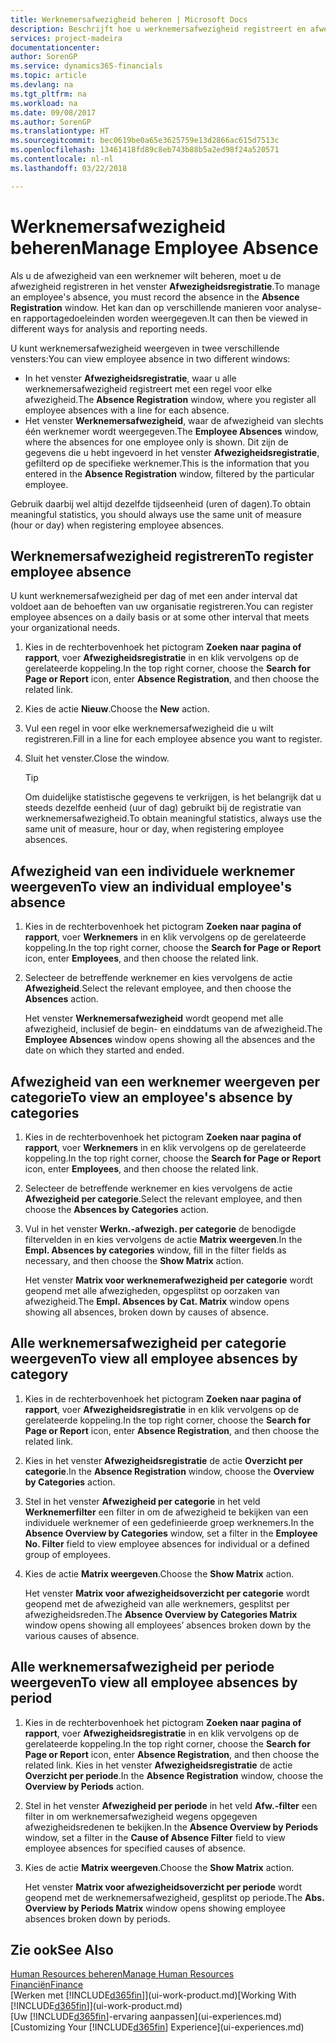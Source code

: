 ```yaml
---
title: Werknemersafwezigheid beheren | Microsoft Docs
description: Beschrijft hoe u werknemersafwezigheid registreert en afwezigheidsstatistieken analyseert.
services: project-madeira
documentationcenter: 
author: SorenGP
ms.service: dynamics365-financials
ms.topic: article
ms.devlang: na
ms.tgt_pltfrm: na
ms.workload: na
ms.date: 09/08/2017
ms.author: SorenGP
ms.translationtype: HT
ms.sourcegitcommit: bec0619be0a65e3625759e13d2866ac615d7513c
ms.openlocfilehash: 13461418fd89c8eb743b88b5a2ed98f24a520571
ms.contentlocale: nl-nl
ms.lasthandoff: 03/22/2018

---
```

# <a name="manage-employee-absence"></a><span data-ttu-id="9f5ee-103">Werknemersafwezigheid beheren</span><span class="sxs-lookup"><span data-stu-id="9f5ee-103">Manage Employee Absence</span></span>
<span data-ttu-id="9f5ee-104">Als u de afwezigheid van een werknemer wilt beheren, moet u de afwezigheid registreren in het venster **Afwezigheidsregistratie**.</span><span class="sxs-lookup"><span data-stu-id="9f5ee-104">To manage an employee's absence, you must record the absence in the **Absence Registration** window.</span></span> <span data-ttu-id="9f5ee-105">Het kan dan op verschillende manieren voor analyse- en rapportagedoeleinden worden weergegeven.</span><span class="sxs-lookup"><span data-stu-id="9f5ee-105">It can then be viewed in different ways for analysis and reporting needs.</span></span>

<span data-ttu-id="9f5ee-106">U kunt werknemersafwezigheid weergeven in twee verschillende vensters:</span><span class="sxs-lookup"><span data-stu-id="9f5ee-106">You can view employee absence in two different windows:</span></span>

* <span data-ttu-id="9f5ee-107">In het venster **Afwezigheidsregistratie**, waar u alle werknemersafwezigheid registreert met een regel voor elke afwezigheid.</span><span class="sxs-lookup"><span data-stu-id="9f5ee-107">The **Absence Registration** window, where you register all employee absences with a line for each absence.</span></span>
* <span data-ttu-id="9f5ee-108">Het venster **Werknemersafwezigheid**, waar de afwezigheid van slechts één werknemer wordt weergegeven.</span><span class="sxs-lookup"><span data-stu-id="9f5ee-108">The **Employee Absences** window, where the absences for one employee only is shown.</span></span> <span data-ttu-id="9f5ee-109">Dit zijn de gegevens die u hebt ingevoerd in het venster **Afwezigheidsregistratie**, gefilterd op de specifieke werknemer.</span><span class="sxs-lookup"><span data-stu-id="9f5ee-109">This is the information that you entered in the **Absence Registration** window, filtered by the particular employee.</span></span>

<span data-ttu-id="9f5ee-110">Gebruik daarbij wel altijd dezelfde tijdseenheid (uren of dagen).</span><span class="sxs-lookup"><span data-stu-id="9f5ee-110">To obtain meaningful statistics, you should always use the same unit of measure (hour or day) when registering employee absences.</span></span>

## <a name="to-register-employee-absence"></a><span data-ttu-id="9f5ee-111">Werknemersafwezigheid registreren</span><span class="sxs-lookup"><span data-stu-id="9f5ee-111">To register employee absence</span></span>
<span data-ttu-id="9f5ee-112">U kunt werknemersafwezigheid per dag of met een ander interval dat voldoet aan de behoeften van uw organisatie registreren.</span><span class="sxs-lookup"><span data-stu-id="9f5ee-112">You can register employee absences on a daily basis or at some other interval that meets your organizational needs.</span></span>

1. <span data-ttu-id="9f5ee-113">Kies in de rechterbovenhoek het pictogram **Zoeken naar pagina of rapport**, voer **Afwezigheidsregistratie** in en klik vervolgens op de gerelateerde koppeling.</span><span class="sxs-lookup"><span data-stu-id="9f5ee-113">In the top right corner, choose the **Search for Page or Report** icon, enter **Absence Registration**, and then choose the related link.</span></span>
2. <span data-ttu-id="9f5ee-114">Kies de actie **Nieuw**.</span><span class="sxs-lookup"><span data-stu-id="9f5ee-114">Choose the **New** action.</span></span>
3. <span data-ttu-id="9f5ee-115">Vul een regel in voor elke werknemersafwezigheid die u wilt registreren.</span><span class="sxs-lookup"><span data-stu-id="9f5ee-115">Fill in a line for each employee absence you want to register.</span></span>
4. <span data-ttu-id="9f5ee-116">Sluit het venster.</span><span class="sxs-lookup"><span data-stu-id="9f5ee-116">Close the window.</span></span>

    > [!Tip]
    > <span data-ttu-id="9f5ee-117">Om duidelijke statistische gegevens te verkrijgen, is het belangrijk dat u steeds dezelfde eenheid (uur of dag) gebruikt bij de registratie van werknemersafwezigheid.</span><span class="sxs-lookup"><span data-stu-id="9f5ee-117">To obtain meaningful statistics, always use the same unit of measure, hour or day, when registering employee absences.</span></span>

## <a name="to-view-an-individual-employees-absence"></a><span data-ttu-id="9f5ee-118">Afwezigheid van een individuele werknemer weergeven</span><span class="sxs-lookup"><span data-stu-id="9f5ee-118">To view an individual employee's absence</span></span>
1. <span data-ttu-id="9f5ee-119">Kies in de rechterbovenhoek het pictogram **Zoeken naar pagina of rapport**, voer **Werknemers** in en klik vervolgens op de gerelateerde koppeling.</span><span class="sxs-lookup"><span data-stu-id="9f5ee-119">In the top right corner, choose the **Search for Page or Report** icon, enter **Employees**, and then choose the related link.</span></span>
2. <span data-ttu-id="9f5ee-120">Selecteer de betreffende werknemer en kies vervolgens de actie **Afwezigheid**.</span><span class="sxs-lookup"><span data-stu-id="9f5ee-120">Select the relevant employee, and then choose the **Absences** action.</span></span>

    <span data-ttu-id="9f5ee-121">Het venster **Werknemersafwezigheid** wordt geopend met alle afwezigheid, inclusief de begin- en einddatums van de afwezigheid.</span><span class="sxs-lookup"><span data-stu-id="9f5ee-121">The **Employee Absences** window opens showing all the absences and the date on which they started and ended.</span></span>

## <a name="to-view-an-employees-absence-by-categories"></a><span data-ttu-id="9f5ee-122">Afwezigheid van een werknemer weergeven per categorie</span><span class="sxs-lookup"><span data-stu-id="9f5ee-122">To view an employee's absence by categories</span></span>
1. <span data-ttu-id="9f5ee-123">Kies in de rechterbovenhoek het pictogram **Zoeken naar pagina of rapport**, voer **Werknemers** in en klik vervolgens op de gerelateerde koppeling.</span><span class="sxs-lookup"><span data-stu-id="9f5ee-123">In the top right corner, choose the **Search for Page or Report** icon, enter **Employees**, and then choose the related link.</span></span>
2. <span data-ttu-id="9f5ee-124">Selecteer de betreffende werknemer en kies vervolgens de actie **Afwezigheid per categorie**.</span><span class="sxs-lookup"><span data-stu-id="9f5ee-124">Select the relevant employee, and then choose the **Absences by Categories** action.</span></span>
3. <span data-ttu-id="9f5ee-125">Vul in het venster **Werkn.-afwezigh. per categorie** de benodigde filtervelden in en kies vervolgens de actie **Matrix weergeven**.</span><span class="sxs-lookup"><span data-stu-id="9f5ee-125">In the **Empl. Absences by categories** window, fill in the filter fields as necessary, and then choose the **Show Matrix** action.</span></span>

    <span data-ttu-id="9f5ee-126">Het venster **Matrix voor werknemerafwezigheid per categorie** wordt geopend met alle afwezigheden, opgesplitst op oorzaken van afwezigheid.</span><span class="sxs-lookup"><span data-stu-id="9f5ee-126">The **Empl. Absences by Cat. Matrix** window opens showing all absences, broken down by causes of absence.</span></span>

## <a name="to-view-all-employee-absences-by-category"></a><span data-ttu-id="9f5ee-127">Alle werknemersafwezigheid per categorie weergeven</span><span class="sxs-lookup"><span data-stu-id="9f5ee-127">To view all employee absences by category</span></span>
1. <span data-ttu-id="9f5ee-128">Kies in de rechterbovenhoek het pictogram **Zoeken naar pagina of rapport**, voer **Afwezigheidsregistratie** in en klik vervolgens op de gerelateerde koppeling.</span><span class="sxs-lookup"><span data-stu-id="9f5ee-128">In the top right corner, choose the **Search for Page or Report** icon, enter **Absence Registration**, and then choose the related link.</span></span>
2. <span data-ttu-id="9f5ee-129">Kies in het venster **Afwezigheidsregistratie** de actie **Overzicht per categorie**.</span><span class="sxs-lookup"><span data-stu-id="9f5ee-129">In the **Absence Registration** window, choose the **Overview by Categories** action.</span></span>
3. <span data-ttu-id="9f5ee-130">Stel in het venster **Afwezigheid per categorie** in het veld **Werknemerfilter** een filter in om de afwezigheid te bekijken van een individuele werknemer of een gedefinieerde groep werknemers.</span><span class="sxs-lookup"><span data-stu-id="9f5ee-130">In the **Absence Overview by Categories** window, set a filter in the **Employee No. Filter** field to view employee absences for individual or a defined group of employees.</span></span>
4. <span data-ttu-id="9f5ee-131">Kies de actie **Matrix weergeven**.</span><span class="sxs-lookup"><span data-stu-id="9f5ee-131">Choose the **Show Matrix** action.</span></span>

    <span data-ttu-id="9f5ee-132">Het venster **Matrix voor afwezigheidsoverzicht per categorie** wordt geopend met de afwezigheid van alle werknemers, gesplitst per afwezigheidsreden.</span><span class="sxs-lookup"><span data-stu-id="9f5ee-132">The **Absence Overview by Categories Matrix** window opens showing all employees’ absences broken down by the various causes of absence.</span></span>

## <a name="to-view-all-employee-absences-by-period"></a><span data-ttu-id="9f5ee-133">Alle werknemersafwezigheid per periode weergeven</span><span class="sxs-lookup"><span data-stu-id="9f5ee-133">To view all employee absences by period</span></span>
1. <span data-ttu-id="9f5ee-134">Kies in de rechterbovenhoek het pictogram **Zoeken naar pagina of rapport**, voer **Afwezigheidsregistratie** in en klik vervolgens op de gerelateerde koppeling.</span><span class="sxs-lookup"><span data-stu-id="9f5ee-134">In the top right corner, choose the **Search for Page or Report** icon, enter **Absence Registration**, and then choose the related link.</span></span>
   <span data-ttu-id="9f5ee-135">Kies in het venster **Afwezigheidsregistratie** de actie **Overzicht per periode**.</span><span class="sxs-lookup"><span data-stu-id="9f5ee-135">In the **Absence Registration** window, choose the **Overview by Periods** action.</span></span>
2. <span data-ttu-id="9f5ee-136">Stel in het venster **Afwezigheid per periode** in het veld **Afw.-filter** een filter in om werknemersafwezigheid wegens opgegeven afwezigheidsredenen te bekijken.</span><span class="sxs-lookup"><span data-stu-id="9f5ee-136">In the **Absence Overview by Periods** window, set a filter in the **Cause of Absence Filter** field to view employee absences for specified causes of absence.</span></span>
3. <span data-ttu-id="9f5ee-137">Kies de actie **Matrix weergeven**.</span><span class="sxs-lookup"><span data-stu-id="9f5ee-137">Choose the **Show Matrix** action.</span></span>

    <span data-ttu-id="9f5ee-138">Het venster **Matrix voor afwezigheidsoverzicht per periode** wordt geopend met de werknemersafwezigheid, gesplitst op periode.</span><span class="sxs-lookup"><span data-stu-id="9f5ee-138">The **Abs. Overview by Periods Matrix** window opens showing employee absences broken down by periods.</span></span>

## <a name="see-also"></a><span data-ttu-id="9f5ee-139">Zie ook</span><span class="sxs-lookup"><span data-stu-id="9f5ee-139">See Also</span></span>
[<span data-ttu-id="9f5ee-140">Human Resources beheren</span><span class="sxs-lookup"><span data-stu-id="9f5ee-140">Manage Human Resources</span></span>](hr-manage-human-resources.md)  
[<span data-ttu-id="9f5ee-141">Financiën</span><span class="sxs-lookup"><span data-stu-id="9f5ee-141">Finance</span></span>](finance.md)  
<span data-ttu-id="9f5ee-142">[Werken met [!INCLUDE[d365fin](includes/d365fin_md.md)]](ui-work-product.md)</span><span class="sxs-lookup"><span data-stu-id="9f5ee-142">[Working With [!INCLUDE[d365fin](includes/d365fin_md.md)]](ui-work-product.md)</span></span>  
<span data-ttu-id="9f5ee-143">[Uw [!INCLUDE[d365fin](includes/d365fin_md.md)]-ervaring aanpassen](ui-experiences.md)</span><span class="sxs-lookup"><span data-stu-id="9f5ee-143">[Customizing Your [!INCLUDE[d365fin](includes/d365fin_md.md)] Experience](ui-experiences.md)</span></span>

